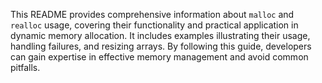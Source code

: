 
This README provides comprehensive information about `malloc` and `realloc` usage, covering their functionality and practical application in dynamic memory allocation. It includes examples illustrating their usage, handling failures, and resizing arrays. By following this guide, developers can gain expertise in effective memory management and avoid common pitfalls.
